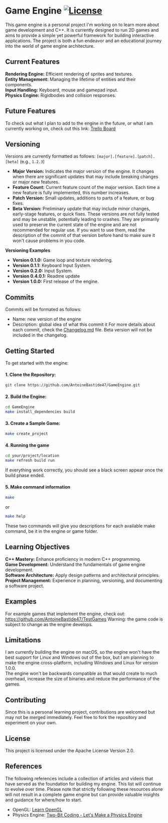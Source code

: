 # Game Engine  [![License](https://img.shields.io/github/license/TheCherno/Hazel.svg)](https://github.com/AntoineBastide47/GameEngine/blob/main/LICENSE)
This game engine is a personal project I'm working on to learn more about game development and C++. It is currently
designed to run 2D games and aims to provide a simple yet powerful framework for building interactive applications.
The project is both a fun endeavor and an educational journey into the world of game engine architecture.

## Current Features
**Rendering Engine:** Efficient rendering of sprites and textures.<br>
**Entity Management:** Managing the lifetime of entities and their components.<br>
**Input Handling:** Keyboard, mouse and gamepad input.<br>
**Physics Engine:** Rigidbodies and collision responses.<br>

## Future Features
To check out what I plan to add to the engine in the future, or what I am currently working on, check out this link:
[Trello Board](https://trello.com/invite/b/67376d9fff131de8914e5da1/ATTI005d420929932a037057431249289ba6283CFF05/game-engine)

## Versioning
Versions are currently formatted as follows: `[major].[feature].[patch].[beta]` (e.g., `1.2.3`)<br>
- **Major Version:** Indicates the major version of the engine. It changes when there are significant updates that may include breaking changes or major new features.
- **Feature Count:** Current feature count of the major version. Each time a new feature is fully implemented, this number increases.
- **Patch Version:** Small updates, additions to parts of a feature, or bug fixes.
- **Beta Version:** Preliminary update that may include minor changes, early-stage features, or quick fixes. These versions are not fully tested and may be unstable, potentially leading to crashes. They are primarily used to preserve the current state of the engine and are not recommended for regular use. If you want to use them, read the description of the commit of that version before hand to make sure it won't cause problems in you code.

**Versioning Examples**
- **Version 0.1.0:** Game loop and texture rendering.
- **Version 0.1.1:** Keyboard Input System.
- **Version 0.2.0:** Input System.
- **Version 0.4.0.1:** Readme update
- **Version 1.0.0:** First release of the engine.

## Commits
Commits will be formated as follows:
- Name: new version of the engine
- Description: global idea of what this commit it
For more details about each commit, check the [Changelog.md](https://github.com/standard/standard/blob/master/CHANGELOG.md) file. Beta version will not be included in the changelog.

## Getting Started
To get started with the engine:

#### 1. Clone the Repository:
```bash
git clone https://github.com/AntoineBastide47/GameEngine.git
```
#### 2. Build the Engine:
```bash
cd GameEngine
make install_dependencies build
```
#### 3. Create a Sample Game:
```bash
make create_project
```

#### 4. Running the game
```bash
cd your/project/location
make refresh build run
```
If everything work correctly, you should see a black screen appear once the build phase ended.

#### 5. Make command information
```bash
make
```
or
```bash
make help
```
These two commands will give you descriptions for each available make command, be it in the engine or game folder.

## Learning Objectives
**C++ Mastery:** Enhance proficiency in modern C++ programming.<br>
**Game Development:** Understand the fundamentals of game engine development.<br>
**Software Architecture:** Apply design patterns and architectural principles.<br>
**Project Management:** Experience in planning, versioning, and documenting a software project.<br>

## Examples
For example games that implement the engine, check out: https://github.com/AntoineBastide47/TestGames
Warning: the game code is subject to change as the engine develops.

## Limitations
I am currently building the engine on macOS, so the engine won't have the best support for Linux and Windows out of the box,
but I am planning to make the engine cross-platform, including Windows and Linux for version 1.0.0.<br>
The engine won't be backwards compatible as that would create to much overhead, increase the size of binaries and reduce
the performance of the games.

## Contributing
Since this is a personal learning project, contributions are welcomed but may not be merged immediately. Feel free to fork the repository and experiment on your own.

## License
This project is licensed under the Apache License Version 2.0.

## References
The following references include a collection of articles and videos that have served as the foundation for building my
engine. This list will continue to evolve over time. Please note that strictly following these resources alone will not
result in a complete game engine but can provide valuable insights and guidance for where/how to start.
 - OpenGL: [Learn OpenGL](https://learnopengl.com/)
 - Physics Engine: [Two-Bit Coding - Let's Make a Physics Engine](https://www.youtube.com/playlist?list=PLSlpr6o9vURwq3oxVZSimY8iC-cdd3kIs)